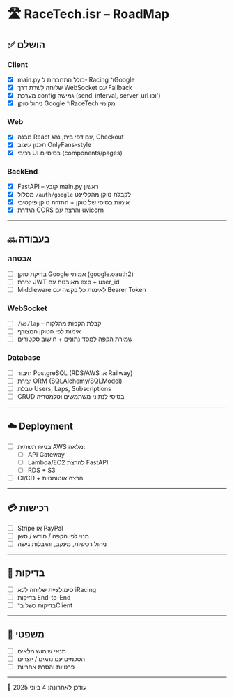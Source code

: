# 🛣️ RaceTech.isr – RoadMap

## ✅ הושלם

### Client
- [x] main.py כולל התחברות ל-iRacing ו־Google
- [x] שליחה לשרת דרך WebSocket עם Fallback
- [x] מערכת config גמישה (send_interval, server_url וכו')
- [x] ניהול טוקן Google ו־RaceTech מקומי

### Web
- [x] מבנה React עם דפי בית, נהג, Checkout
- [x] תכנון עיצוב OnlyFans-style
- [x] רכיבי UI בסיסיים (components/pages)

### BackEnd
- [x] FastAPI – קובץ main.py ראשון
- [x] מסלול `/auth/google` לקבלת טוקן מהקליינט
- [x] אימות בסיסי של טוקן + החזרת טוקן פיקטיבי
- [x] הגדרת CORS והרצה עם uvicorn

---

## 🔜 בעבודה

### אבטחה
- [ ] בדיקת טוקן Google אמיתי (google.oauth2)
- [ ] יצירת JWT מאובטח עם exp + user_id
- [ ] Middleware לאימות כל בקשה עם Bearer Token

### WebSocket
- [ ] `/ws/lap` – קבלת הקפות מהלקוח
- [ ] אימות לפי הטוקן המצורף
- [ ] שמירת הקפה למסד נתונים + חישוב סקטורים

### Database
- [ ] חיבור PostgreSQL (RDS/AWS או Railway)
- [ ] יצירת ORM (SQLAlchemy/SQLModel)
- [ ] טבלת Users, Laps, Subscriptions
- [ ] CRUD בסיסי לנתוני משתמשים וטלמטריה

---

## ☁️ Deployment
- [ ] בניית תשתית AWS מלאה:
  - [ ] API Gateway
  - [ ] Lambda/EC2 להרצת FastAPI
  - [ ] RDS + S3
- [ ] CI/CD + הרצה אוטומטית

---

## 💳 רכישות
- [ ] Stripe או PayPal
- [ ] מנוי לפי הקפה / חודש / סשן
- [ ] ניהול רכישות, מעקב, והגבלות גישה

---

## 🧪 בדיקות
- [ ] סימולציית שליחה ללא iRacing
- [ ] בדיקות End-to-End
- [ ] בדיקות כשל ב־Client

---

## 📄 משפטי
- [ ] תנאי שימוש מלאים
- [ ] הסכמים עם נהגים / יוצרים
- [ ] פרטיות והסרת אחריות

---

📅 עודכן לאחרונה: 4 ביוני 2025
